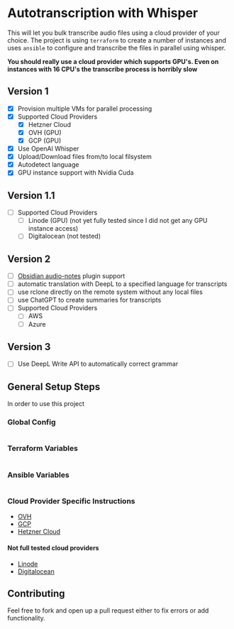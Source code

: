 # Autotranscription with Whisper

This will let you bulk transcribe audio files using a cloud provider of your choice. The project is using `terraform` to create a number of instances and uses `ansible` to configure and transcribe the files in parallel using whisper.

**You should really use a cloud provider which supports GPU's. Even on instances with 16 CPU's the transcribe process is horribly slow**

## Version 1

- [x] Provision multiple VMs for parallel processing
- [x] Supported Cloud Providers
	- [x] Hetzner Cloud
	- [x] OVH (GPU)
  - [x] GCP (GPU)
- [x] Use OpenAI Whisper
- [x] Upload/Download files from/to local filsystem
- [x] Autodetect language
- [x] GPU instance support with Nvidia Cuda

## Version 1.1

- [ ] Supported Cloud Providers
	- [ ] Linode (GPU) (not yet fully tested since I did not get any GPU instance access)
	- [ ] Digitalocean (not tested)

## Version 2

- [ ] [Obsidian audio-notes](https://github.com/jjmaldonis/obsidian-audio-notes) plugin support
- [ ] automatic translation with DeepL to a specified language for transcripts
- [ ] use rclone directly on the remote system without any local files
- [ ] use ChatGPT to create summaries for transcripts
- [ ] Supported Cloud Providers
  - [ ] AWS
  - [ ] Azure

## Version 3

- [ ] Use DeepL Write API to automatically correct grammar

## General Setup Steps

In order to use this project 

### Global Config

```shell
```

### Terraform Variables

```shell
```

### Ansible Variables

```shell
```

### Cloud Provider Specific Instructions

- [OVH](./ovh/README.md)
- [GCP](./gcp/README.md)
- [Hetzner Cloud](./hetzner/README.md)

#### Not full tested cloud providers

- [Linode](./linode/README.md)
- [Digitalocean](./digitalocean/README.md)

## Contributing

Feel free to fork and open up a pull request either to fix errors or add functionality.
